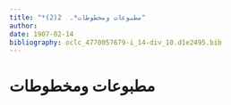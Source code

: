 ```yaml
---
title: "*مطبوعات ومخطوطات*.  2(2)"
author: 
date: 1907-02-14
bibliography: oclc_4770057679-i_14-div_10.d1e2495.bib
---
```




#  مطبوعات ومخطوطات 

